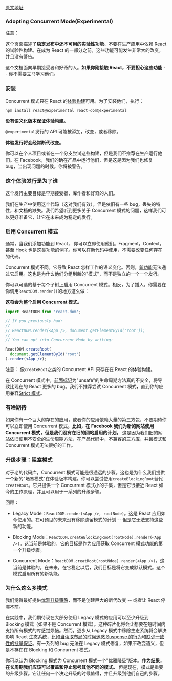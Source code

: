[原文地址](https://reactjs.org/docs/concurrent-mode-adoption.html)
### Adopting Concurrent Mode(Experimental)

注意：

这个页面描述了**稳定发布中还不可用的实验性功能**。不要在生产应用中依赖 React 的试验性构建。在成为 React 的一部分之前，这些功能可能发生非常大的改变，并且没有警告。

这个文档面向早期接受者和好奇的人。**如果你刚接触 React，不要担心这些功能** -- 你不需要立马学习他们。

### 安装

Concurrent 模式只在 React 的[体验构建](https://reactjs.org/blog/2019/10/22/react-release-channels.html#experimental-channel)可用。为了安装他们，执行：
```jsx harmony
npm install react@experimental react-dom@experimental
```
**没有语义化版本保证体验构建。**

`@experimental`发行的 API 可能被添加，改变，或者移除。


**体验发行将会经常断代改变。**

你可以在个人项目或者在一个分支尝试这些构建，但是我们不推荐在生产运行他们。在 Facebook，我们的确在产品中运行他们，但是这是因为我们也修复 bug，当出现问题的时候。你将被警告。

### 这个体验发行是为了谁

这个发行主要目标是早期接受者，库作者和好奇的人们。

我们在生产中使用这个代码（这对我们有效），但是依旧有一些 bug，丢失的特性，和文档的缺失。我们希望听到更多关于 Concurrent 模式的问题，这样我们可以更好准备它，让它在未来成为稳定的发行。


### 启用 Concurrent 模式

通常，当我们添加功能到 React， 你可以立即使用他们。Fragment，Context，甚至 Hook 也是这类功能的例子。你可以在新代码中使用，不需要改变任何存在的代码。

Concurrent 模式不同。它导致 React 怎样工作的语义变化。否则，[新功能](https://reactjs.org/docs/concurrent-mode-patterns.html)无法通过它启用。这也是为什么他们分组到新的"模式"，而不是独立的一个一个发行。

你可以可选的基于每个子树上启用 Concurrent 模式。相反，为了插入，你需要在你调用`ReactDOM.render()`的地方这么做：

**这将会为整个<App />启用 Concurrent 模式。**

```jsx harmony
import ReactDOM from 'react-dom';

// If you previously had:
//
// ReactDOM.render(<App />, document.getElementById('root'));
//
// You can opt into Concurrent Mode by writing:

ReactDOM.createRoot(
  document.getElementById('root')
).render(<App />);
```
注意：
像`createRoot`之类的 Concurrent API 只存在在 React 的体验构建。

在 Concurrent 模式中，[前面标记](https://reactjs.org/blog/2018/03/27/update-on-async-rendering.html)为"unsafe"的生命周期方法真的不安全，将导致比现在的 React 更多的 bug。我们不推荐尝试 Concurrent 模式，直到你的应用兼容[Strict 模式](https://reactjs.org/docs/strict-mode.html)。


### 有啥期待

如果你有一个巨大的存在的应用，或者你的应用依赖大量的第三方包，不要期待你可以立即使用 Concurrent 模式。**比如，在 Facebook 我们为新的网站使用 Concurrent 模式，但是我们没有在旧的网站启用的计划。** 这是因为我们旧的网站依旧使用不安全的生命周期方法，在产品代码中，不兼容的三方库，并且模式和 Concurrent 模式无法很好的工作。

### 升级步骤：阻塞模式

对于老的代码库，Concurrent 模式可能是很遥远的步骤。这也是为什么我们提供一个新的"堵塞模式"在体验版本构建。你可以尝试使用`createBlockingRoot`替代`createRoot`。它只提供一个 Concurrent 模式小的子集，但是它很接近 React 如今的工作原理，并且可以用于一系列的升级步骤。

回顾：

- Legacy Mode：`ReactDOM.render(<App />, rootNode)`。这是 React 应用如今使用的。在可预见的未来没有移除遗留模式的计划 -- 但是它无法支持这些新的功能。

- Blocking Mode：`ReactDOM.createBlockingRoot(rootNode).render(<App />)`。这当前是体验的。它的目标是作为应用获取 Concurrent 模式功能的第一个升级步骤。

- Concurrent Mode：`ReactDOM.creatRoot(rootNdoe).render(<App />)`。这当前是体验的。在未来，在它稳定以后，我们目标是将它变成默认模式。这个模式启用所有的新功能。

### 为什么这么多模式

我们觉得最好提供[优雅升级策略](https://reactjs.org/docs/faq-versioning.html#commitment-to-stability)，而不是创建巨大的断代改变 -- 或者让 React 停滞不前。

在实践中，我们期待现在大部分使用 Legacy 模式的应用可以至少升级到 Blocking 模式（如果不是 Concurrent 模式）。这种碎片化将会让想要在短时间内支持所有模式的库感觉烦恼。然而，逐步从 Legacy 模式中移除生态系统将会解决影响 React 生态系统，比如[当读取布局的时候迷惑 Suspense 的行为](https://github.com/facebook/react/issues/14536)和[缺少一致性的批量保证](https://github.com/facebook/react/issues/15080)。有一系列的 bug 无法在 Legacy 模式修复，如果不改变语义，但是不存在在 Blocking 和 Concurrent 模式。

你可以认为 Blocking 模式为 Concurrent 模式一个"优雅降级"版本。**作为结果，在长周期我们应该可以覆盖和停止思考其他不同的模式。** 但是现在，模式是重要的升级步骤。它让任何一个决定升级的时候值得，并且升级到他们自己的步骤。








